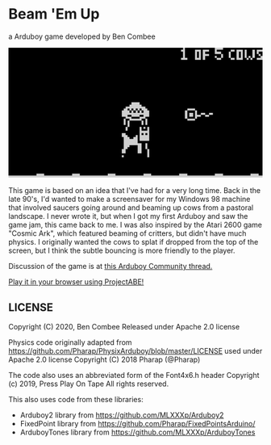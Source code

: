 # Beam 'Em Up

a Arduboy game developed by Ben Combee

<img src="screenshot.png" alt="screenshot with saucer beaming up a cow">

This game is based on an idea that I've had for a very long time.  Back in the late 90's, I'd wanted
to make a screensaver for my Windows 98 machine that involved saucers going around and beaming up cows
from a pastoral landscape.  I never wrote it, but when I got my first Arduboy and saw the game jam,
this came back to me.  I was also inspired by the Atari 2600 game "Cosmic Ark", which featured beaming of
critters, but didn't have much physics.  I originally wanted the cows to splat if dropped from the top
of the screen, but I think the subtle bouncing is more friendly to the player.

Discussion of the game is at <a href="https://community.arduboy.com/t/beam-em-up-game-jam-5/9200/10">this Arduboy Community thread.</a>

<a href="https://felipemanga.github.io/ProjectABE/?url=https://github.com/unwiredben/arduboy-beamemup/raw/master/BeamEmUp/BeamEmUp.hex&skin=arduboy">Play it in your browser using ProjectABE!</a>

## LICENSE

Copyright (C) 2020, Ben Combee
Released under Apache 2.0 license

Physics code originally adapted from https://github.com/Pharap/PhysixArduboy/blob/master/LICENSE
used under Apache 2.0 license
Copyright (C) 2018 Pharap (@Pharap)

The code also uses an abbreviated form of the Font4x6.h header 
Copyright (c) 2019, Press Play On Tape
All rights reserved.

This also uses code from these libraries:

* Arduboy2 library from https://github.com/MLXXXp/Arduboy2
* FixedPoint library from https://github.com/Pharap/FixedPointsArduino/
* ArduboyTones library from https://github.com/MLXXXp/ArduboyTones
